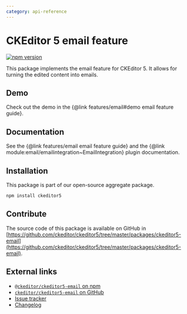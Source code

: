 ```yaml
---
category: api-reference
---
```


# CKEditor&nbsp;5 email feature

[![npm version](https://badge.fury.io/js/%40ckeditor%2Fckeditor5-link.svg)](https://www.npmjs.com/package/@ckeditor/ckeditor5-email)

This package implements the email feature for CKEditor&nbsp;5. It allows for turning the edited content into emails.

## Demo

Check out the demo in the {@link features/email#demo email feature guide}.

## Documentation

See the {@link features/email email feature guide} and the {@link module:email/emailintegration~EmailIntegration} plugin documentation.

## Installation

This package is part of our open-source aggregate package.

```bash
npm install ckeditor5
```

## Contribute

The source code of this package is available on GitHub in [https://github.com/ckeditor/ckeditor5/tree/master/packages/ckeditor5-email](https://github.com/ckeditor/ckeditor5/tree/master/packages/ckeditor5-email).

## External links

* [`@ckeditor/ckeditor5-email` on npm](https://www.npmjs.com/package/@ckeditor/ckeditor5-email)
* [`ckeditor/ckeditor5-email` on GitHub](https://github.com/ckeditor/ckeditor5/tree/master/packages/ckeditor5-email)
* [Issue tracker](https://github.com/ckeditor/ckeditor5/issues)
* [Changelog](https://github.com/ckeditor/ckeditor5/blob/master/CHANGELOG.md)
